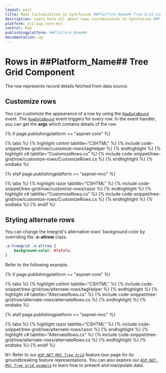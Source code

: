 ```yaml
---
layout: post
title: Rows Customization in Syncfusion ##Platform_Name## Tree Grid Component
description: Learn here all about rows customization in Syncfusion ##Platform_Name## Tree Grid component and much more.
platform: ej2-asp-core-mvc
control: Row
publishingplatform: ##Platform_Name##
documentation: ug
---
```



# Rows in ##Platform_Name## Tree Grid Component

The row represents record details fetched from data source.

## Customize rows

You can customize the appearance of a row by using the [`RowDataBound`](https://help.syncfusion.com/cr/cref_files/aspnetcore-js2/Syncfusion.EJ2~Syncfusion.EJ2.TreeGrid.TreeGrid~RowDataBound.html) event.
The [`RowDataBound`](https://help.syncfusion.com/cr/cref_files/aspnetcore-js2/Syncfusion.EJ2~Syncfusion.EJ2.TreeGrid.TreeGrid~RowDataBound.html) event triggers for every row. In the event handler, you can get the **args** which contains details of the row.

{% if page.publishingplatform == "aspnet-core" %}

{% tabs %}
{% highlight cshtml tabtitle="CSHTML" %}
{% include code-snippet/tree-grid/row/customize-rows/tagHelper %}
{% endhighlight %}
{% highlight c# tabtitle="CustomizeRows.cs" %}
{% include code-snippet/tree-grid/row/customize-rows/CustomizeRows.cs %}
{% endhighlight %}
{% endtabs %}

{% elsif page.publishingplatform == "aspnet-mvc" %}

{% tabs %}
{% highlight razor tabtitle="CSHTML" %}
{% include code-snippet/tree-grid/row/customize-rows/razor %}
{% endhighlight %}
{% highlight c# tabtitle="CustomizeRows.cs" %}
{% include code-snippet/tree-grid/row/customize-rows/CustomizeRows.cs %}
{% endhighlight %}
{% endtabs %}
{% endif %}



## Styling alternate rows

 You can change the treegrid's alternative rows' background color by overriding the **.e-altrow** class.

```css
.e-treegrid .e-altrow {
    background-color: #fafafa;
}
```

Refer to the following example.

{% if page.publishingplatform == "aspnet-core" %}

{% tabs %}
{% highlight cshtml tabtitle="CSHTML" %}
{% include code-snippet/tree-grid/row/alternate-rows/tagHelper %}
{% endhighlight %}
{% highlight c# tabtitle="AlternateRows.cs" %}
{% include code-snippet/tree-grid/row/alternate-rows/alternateRows.cs %}
{% endhighlight %}
{% endtabs %}

{% elsif page.publishingplatform == "aspnet-mvc" %}

{% tabs %}
{% highlight razor tabtitle="CSHTML" %}
{% include code-snippet/tree-grid/row/alternate-rows/razor %}
{% endhighlight %}
{% highlight c# tabtitle="AlternateRows.cs" %}
{% include code-snippet/tree-grid/row/alternate-rows/alternateRows.cs %}
{% endhighlight %}
{% endtabs %}
{% endif %}



N> Refer to our [`ASP.NET MVC Tree Grid`](https://www.syncfusion.com/aspnet-mvc-ui-controls/tree-grid) feature tour page for its groundbreaking feature representations. You can also explore our [`ASP.NET MVC Tree Grid example`](https://ej2.syncfusion.com/aspnetmvc/TreeGrid/Overview#/material) to learn how to present and manipulate data.